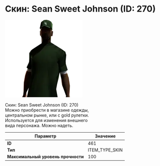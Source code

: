 # Скин: Sean Sweet Johnson (ID: 270)

![Item Image](../img/461.webp?raw=true)

Скин: Sean Sweet Johnson (ID: 270)<br>Можно приобрести в магазине одежды,<br>центральном рынке, или с gold рулетки.<br>Используется для изменения внешнего<br>вида персонажа. Можно надеть.


| Параметр | Значение |
|----------|----------|
| **ID** | 461 |
| **Тип** | ITEM_TYPE_SKIN |
| **Максимальный уровень прочности** | 100 |

